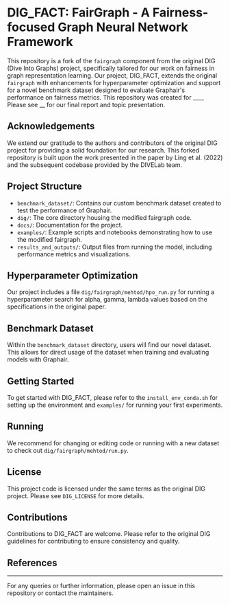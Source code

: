 # DIG_FACT: FairGraph - A Fairness-focused Graph Neural Network Framework

This repository is a fork of the `fairgraph` component from the original DIG (Dive Into Graphs) project, specifically tailored for our work on fairness in graph representation learning. Our project, DIG_FACT, extends the original `fairgraph` with enhancements for hyperparameter optimization and support for a novel benchmark dataset designed to evaluate Graphair's performance on fairness metrics.
This repository was created for  ____
Please see __ for our final report and topic presentation.

## Acknowledgements
We extend our gratitude to the authors and contributors of the original DIG project for providing a solid foundation for our research. This forked repository is built upon the work presented in the paper by Ling et al. (2022) and the subsequent codebase provided by the DIVELab team.

## Project Structure
- `benchmark_dataset/`: Contains our custom benchmark dataset created to test the performance of Graphair.
- `dig/`: The core directory housing the modified fairgraph code.
- `docs/`: Documentation for the project.
- `examples/`: Example scripts and notebooks demonstrating how to use the modified fairgraph.
- `results_and_outputs/`: Output files from running the model, including performance metrics and visualizations.

## Hyperparameter Optimization
Our project includes a file `dig/fairgraph/mehtod/hpo_run.py` for running a hyperparameter search for alpha, gamma, lambda values  based on the specifications in the original paper.

## Benchmark Dataset
Within the `benchmark_dataset` directory, users will find our novel dataset. This allows for direct usage of the dataset when training and evaluating models with Graphair.

## Getting Started
To get started with DIG_FACT, please refer to the `install_env_conda.sh` for setting up the environment and `examples/` for running your first experiments.

## Running 
We recommend for changing or editing code or running with a new dataset to check out `dig/fairgraph/mehtod/run.py`.

## License
This project code is licensed under the same terms as the original DIG project. Please see `DIG_LICENSE` for more details.

## Contributions
Contributions to DIG_FACT are welcome. Please refer to the original DIG guidelines for contributing to ensure consistency and quality.

## References


---

For any queries or further information, please open an issue in this repository or contact the maintainers.
